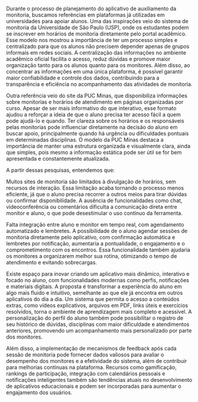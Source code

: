 Durante o processo de planejamento do aplicativo de auxiliamento da monitoria, buscamos referências em plataformas já utilizadas em universidades para apoiar alunos. Uma das inspirações veio do sistema de monitoria da Universidade de São Paulo (USP), onde os estudantes podem se inscrever em horários de monitoria diretamente pelo portal acadêmico. Esse modelo nos mostrou a importância de ter um processo simples e centralizado para que os alunos não precisem depender apenas de grupos informais em redes sociais. A centralização das informações no ambiente acadêmico oficial facilita o acesso, reduz dúvidas e promove maior organização tanto para os alunos quanto para os monitores. Além disso, ao concentrar as informações em uma única plataforma, é possível garantir maior confiabilidade e controle dos dados, contribuindo para a transparência e eficiência no acompanhamento das atividades de monitoria.

Outra referência veio do site da PUC Minas, que disponibiliza informações sobre monitorias e horários de atendimento em páginas organizadas por curso. Apesar de ser mais informativo do que interativo, esse formato ajudou a reforçar a ideia de que o aluno precisa ter acesso fácil a quem pode ajudá-lo e quando. Ter clareza sobre os horários e os responsáveis pelas monitorias pode influenciar diretamente na decisão do aluno em buscar apoio, principalmente quando há urgência ou dificuldades pontuais em determinadas disciplinas. O modelo da PUC Minas destaca a importância de manter uma estrutura organizada e visualmente clara, ainda que simples, pois mesmo a informação estática pode ser útil se for bem apresentada e constantemente atualizada.

A partir dessas pesquisas, entendemos que:

Muitos sites de monitoria são limitados à divulgação de horários, sem recursos de interação. Essa limitação acaba tornando o processo menos eficiente, já que o aluno precisa recorrer a outros meios para tirar dúvidas ou confirmar disponibilidade. A ausência de funcionalidades como chat, videoconferência ou comentários dificulta a comunicação direta entre monitor e aluno, o que pode desestimular o uso contínuo da ferramenta.

Falta integração entre aluno e monitor em tempo real, com agendamento automatizado e lembretes. A possibilidade de o aluno agendar sessões de monitoria diretamente pelo aplicativo, com confirmação automática e lembretes por notificação, aumentaria a pontualidade, o engajamento e o comprometimento com os encontros. Essa funcionalidade também ajudaria os monitores a organizarem melhor sua rotina, otimizando o tempo de atendimento e evitando sobrecargas.

Existe espaço para inovar criando um aplicativo mais dinâmico, interativo e focado no aluno, com funcionalidades modernas como perfis, notificações e materiais digitais. A proposta é transformar a experiência do aluno em algo mais fluido e intuitivo, semelhante ao que ele já encontra em outros aplicativos do dia a dia. Um sistema que permita o acesso a conteúdos extras, como vídeos explicativos, arquivos em PDF, links úteis e exercícios resolvidos, torna o ambiente de aprendizagem mais completo e acessível. A personalização do perfil do aluno também pode possibilitar o registro de seu histórico de dúvidas, disciplinas com maior dificuldade e atendimentos anteriores, promovendo um acompanhamento mais personalizado por parte dos monitores.

Além disso, a implementação de mecanismos de feedback após cada sessão de monitoria pode fornecer dados valiosos para avaliar o desempenho dos monitores e a efetividade do sistema, além de contribuir para melhorias contínuas na plataforma. Recursos como gamificação, rankings de participação, integração com calendários pessoais e notificações inteligentes também são tendências atuais no desenvolvimento de aplicativos educacionais e podem ser incorporadas para aumentar o engajamento dos usuários.
